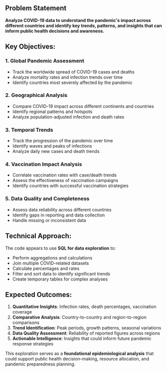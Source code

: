 ## Problem Statement

**Analyze COVID-19 data to understand the pandemic's impact across different countries and identify key trends, patterns, and insights that can inform public health decisions and awareness.**

## Key Objectives:

### 1. **Global Pandemic Assessment**
- Track the worldwide spread of COVID-19 cases and deaths
- Analyze mortality rates and infection trends over time
- Identify countries most severely affected by the pandemic

### 2. **Geographical Analysis**
- Compare COVID-19 impact across different continents and countries
- Identify regional patterns and hotspots
- Analyze population-adjusted infection and death rates

### 3. **Temporal Trends**
- Track the progression of the pandemic over time
- Identify waves and peaks of infections
- Analyze daily new cases and death trends

### 4. **Vaccination Impact Analysis**
- Correlate vaccination rates with case/death trends
- Assess the effectiveness of vaccination campaigns
- Identify countries with successful vaccination strategies

### 5. **Data Quality and Completeness**
- Assess data reliability across different countries
- Identify gaps in reporting and data collection
- Handle missing or inconsistent data

## Technical Approach:

The code appears to use **SQL for data exploration** to:
- Perform aggregations and calculations
- Join multiple COVID-related datasets
- Calculate percentages and rates
- Filter and sort data to identify significant trends
- Create temporary tables for complex analyses

## Expected Outcomes:

1. **Quantitative Insights**: Infection rates, death percentages, vaccination coverage
2. **Comparative Analysis**: Country-to-country and region-to-region comparisons  
3. **Trend Identification**: Peak periods, growth patterns, seasonal variations
4. **Data Quality Assessment**: Reliability of reported figures across regions
5. **Actionable Intelligence**: Insights that could inform future pandemic response strategies

This exploration serves as a **foundational epidemiological analysis** that could support public health decision-making, resource allocation, and pandemic preparedness planning.
